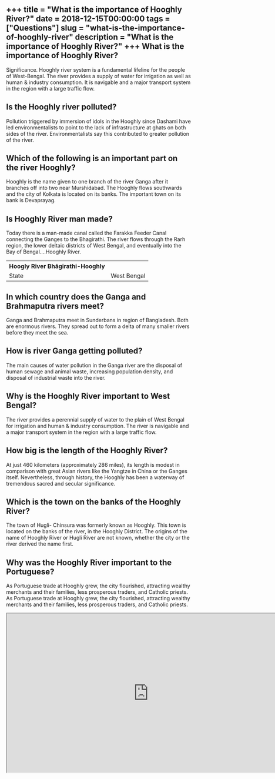+++
title = "What is the importance of Hooghly River?"
date = 2018-12-15T00:00:00
tags = ["Questions"]
slug = "what-is-the-importance-of-hooghly-river"
description = "What is the importance of Hooghly River?"
+++
What is the importance of Hooghly River?
----------------------------------------

Significance. Hooghly river system is a fundamental lifeline for the people of West-Bengal. The river provides a supply of water for irrigation as well as human &amp; industry consumption. It is navigable and a major transport system in the region with a large traffic flow.

Is the Hooghly river polluted?
------------------------------

Pollution triggered by immersion of idols in the Hooghly since Dashami have led environmentalists to point to the lack of infrastructure at ghats on both sides of the river. Environmentalists say this contributed to greater pollution of the river.

Which of the following is an important part on the river Hooghly?
-----------------------------------------------------------------

Hooghly is the name given to one branch of the river Ganga after it branches off into two near Murshidabad. The Hooghly flows southwards and the city of Kolkata is located on its banks. The important town on its bank is Devaprayag.

Is Hooghly River man made?
--------------------------

Today there is a man-made canal called the Farakka Feeder Canal connecting the Ganges to the Bhagirathi. The river flows through the Rarh region, the lower deltaic districts of West Bengal, and eventually into the Bay of Bengal….Hooghly River.

<table><tr><th>Hoogly River Bhāgirathi-Hooghly</th></tr><tr><td>State</td><td>West Bengal</td></tr></table>

In which country does the Ganga and Brahmaputra rivers meet?
------------------------------------------------------------

Ganga and Brahmaputra meet in Sunderbans in region of Bangladesh. Both are enormous rivers. They spread out to form a delta of many smaller rivers before they meet the sea.

How is river Ganga getting polluted?
------------------------------------

The main causes of water pollution in the Ganga river are the disposal of human sewage and animal waste, increasing population density, and disposal of industrial waste into the river.

Why is the Hooghly River important to West Bengal?
--------------------------------------------------

The river provides a perennial supply of water to the plain of West Bengal for irrigation and human &amp; industry consumption. The river is navigable and a major transport system in the region with a large traffic flow.

How big is the length of the Hooghly River?
-------------------------------------------

At just 460 kilometers (approximately 286 miles), its length is modest in comparison with great Asian rivers like the Yangtze in China or the Ganges itself. Nevertheless, through history, the Hooghly has been a waterway of tremendous sacred and secular significance.

Which is the town on the banks of the Hooghly River?
----------------------------------------------------

The town of Hugli- Chinsura was formerly known as Hooghly. This town is located on the banks of the river, in the Hooghly District. The origins of the name of Hooghly River or Hugli River are not known, whether the city or the river derived the name first.

Why was the Hooghly River important to the Portuguese?
------------------------------------------------------

As Portuguese trade at Hooghly grew, the city flourished, attracting wealthy merchants and their families, less prosperous traders, and Catholic priests. As Portuguese trade at Hooghly grew, the city flourished, attracting wealthy merchants and their families, less prosperous traders, and Catholic priests.

<iframe allow="accelerometer; autoplay; clipboard-write; encrypted-media; gyroscope; picture-in-picture" allowfullscreen="" class="__youtube_prefs__  epyt-is-override  no-lazyload" data-no-lazy="1" data-origheight="433" data-origwidth="770" data-skipgform_ajax_framebjll="" height="433" id="_ytid_54815" loading="lazy" src="https://www.youtube.com/embed/RXYMj5weS4E?enablejsapi=1&autoplay=0&cc_load_policy=0&cc_lang_pref=&iv_load_policy=1&loop=0&modestbranding=0&rel=1&fs=1&playsinline=0&autohide=2&theme=dark&color=red&controls=1&" title="YouTube player" width="770"></iframe>